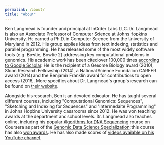```yaml
---
permalink: /about/
title: "About"
---
```


Ben Langmead is founder and principal at InOrder Labs LLC. Dr. Langmead is also an Associate Professor of Computer Science at Johns Hopkins University.  He earned a Ph.D. in Computer Science from the University of Maryland in 2012.  His group applies ideas from text indexing, statistics and parallel programming.  He has released some of the most widely software tools (e.g. Bowtie, Bowtie 2) addressing key computational problems in genomics.  His academic work has been cited over 100,000 times [according to Google Scholar](https://scholar.google.com/citations?user=2JMaTKsAAAAJ).  He is the recipient of a Genome Biology award (2010), Sloan Research Fellowship (2014), a National Science Foundation CAREER award (2014) and the Benjamin Franklin award for contributions to open access (2016).  More specifics about Dr. Langmead's group's research can be found on [their website](https://www.langmead-lab.org).

Alongside his research, Ben is an devoted educator.  He has taught several different courses, including "Computational Genomics: Sequences", "Sketching and Indexing for Sequences" and "Intermedaite Programming" in Johns Hopkins University classrooms since 2012.  He was won teaching awards at the department and school levels.  Dr. Langmead also teaches online, including his popular [Algorithms for DNA Sequencing](https://www.coursera.org/learn/dna-sequencing) course on Coursera as part of the [Genomic Data Science Specialization](https://www.coursera.org/specializations/genomic-data-science); this course has also [won awards](https://www.classcentral.com/report/top-moocs/).  He has also made scores of [videos available on his YouTube channel](https://www.youtube.com/BenLangmead).  